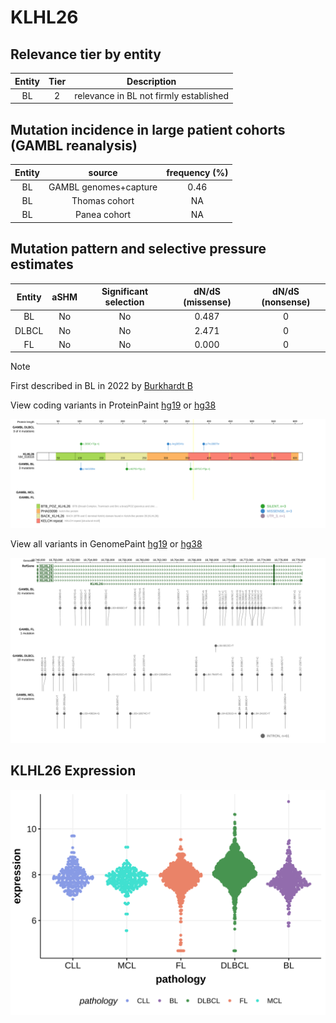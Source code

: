 # KLHL26

## Relevance tier by entity

|Entity|Tier|Description                           |
|:------:|:----:|--------------------------------------|
|BL    |2   |relevance in BL not firmly established|

## Mutation incidence in large patient cohorts (GAMBL reanalysis)

|Entity|source               |frequency (%)|
|:------:|:---------------------:|:-------------:|
|BL    |GAMBL genomes+capture|0.46         |
|BL    |Thomas cohort        |  NA         |
|BL    |Panea cohort         |  NA         |

## Mutation pattern and selective pressure estimates

|Entity|aSHM|Significant selection|dN/dS (missense)|dN/dS (nonsense)|
|:------:|:----:|:---------------------:|:----------------:|:----------------:|
|BL    |No  |No                   |0.487           |0               |
|DLBCL |No  |No                   |2.471           |0               |
|FL    |No  |No                   |0.000           |0               |


> [!NOTE]
> First described in BL in 2022 by [Burkhardt B](https://pubmed.ncbi.nlm.nih.gov/35794096)


View coding variants in ProteinPaint [hg19](https://morinlab.github.io/LLMPP/GAMBL/KLHL26_protein.html)  or [hg38](https://morinlab.github.io/LLMPP/GAMBL/KLHL26_protein_hg38.html)

![image](images/proteinpaint/KLHL26_NM_018316.svg)

View all variants in GenomePaint [hg19](https://morinlab.github.io/LLMPP/GAMBL/KLHL26.html)  or [hg38](https://morinlab.github.io/LLMPP/GAMBL/KLHL26_hg38.html)

![image](images/proteinpaint/KLHL26.svg)
## KLHL26 Expression
![image](images/gene_expression/KLHL26_by_pathology.svg)

